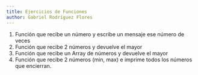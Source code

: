 ```yaml
---
title: Ejercicios de Funciones
author: Gabriel Rodríguez Flores
---
```


1. Función que recibe un número y escribe un mensaje ese número de veces
2. Función que recibe 2 números y devuelve el mayor
3. Función que recibe un Array de números y devuelve el mayor
4. Función que recibe 2 números (min, max) e imprime todos los números que encierran.

